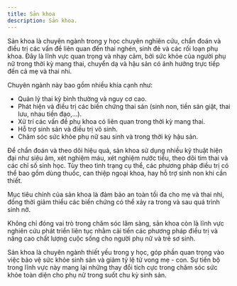```yaml
---
title: Sản khoa
description: Sản khoa.
---
```


Sản khoa là chuyên ngành trong y học chuyên nghiên cứu, chẩn đoán và điều trị các vấn đề liên quan đến thai nghén, sinh đẻ và các rối loạn phụ khoa. Đây là lĩnh vực quan trọng và nhạy cảm, bởi sức khỏe của người phụ nữ trong thời kỳ mang thai, chuyển dạ và hậu sản có ảnh hưởng trực tiếp đến cả mẹ và thai nhi.

Chuyên ngành này bao gồm nhiều khía cạnh như:

- Quản lý thai kỳ bình thường và nguy cơ cao.
- Phát hiện và điều trị các biến chứng thai sản (sinh non, tiền sản giật, thai lưu, nhau tiền đạo,…).
- Xử trí các vấn đề phụ khoa có liên quan trong thời kỳ mang thai.
- Hỗ trợ sinh sản và điều trị vô sinh.
- Chăm sóc sức khỏe phụ nữ sau sinh và trong thời kỳ hậu sản.

Để chẩn đoán và theo dõi hiệu quả, sản khoa sử dụng nhiều kỹ thuật hiện đại như siêu âm, xét nghiệm máu, xét nghiệm nước tiểu, theo dõi tim thai và các chỉ số sinh học. Tùy theo tình trạng cụ thể, các phương pháp điều trị có thể bao gồm dùng thuốc, can thiệp ngoại khoa, hay hỗ trợ sinh non khi cần thiết.

Mục tiêu chính của sản khoa là đảm bảo an toàn tối đa cho mẹ và thai nhi, đồng thời giảm thiểu các biến chứng có thể xảy ra trong và sau quá trình sinh nở.

Không chỉ đóng vai trò trong chăm sóc lâm sàng, sản khoa còn là lĩnh vực nghiên cứu phát triển liên tục nhằm cải tiến các phương pháp điều trị và nâng cao chất lượng cuộc sống cho người phụ nữ và trẻ sơ sinh.

Sản khoa là chuyên ngành thiết yếu trong y học, góp phần quan trọng vào việc bảo vệ sức khỏe sinh sản và giảm tỷ lệ tử vong mẹ - con. Sự tiến bộ trong lĩnh vực này mang lại những thay đổi tích cực trong chăm sóc sức khỏe toàn diện cho phụ nữ trong suốt chu kỳ sinh sản.
